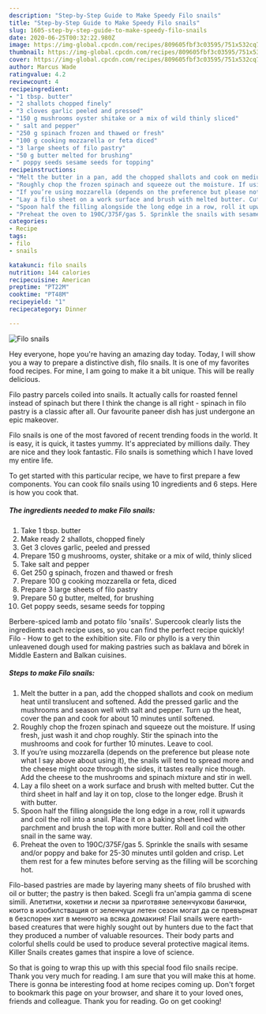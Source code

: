```yaml
---
description: "Step-by-Step Guide to Make Speedy Filo snails"
title: "Step-by-Step Guide to Make Speedy Filo snails"
slug: 1605-step-by-step-guide-to-make-speedy-filo-snails
date: 2020-06-25T00:32:22.980Z
image: https://img-global.cpcdn.com/recipes/809605fbf3c03595/751x532cq70/filo-snails-recipe-main-photo.jpg
thumbnail: https://img-global.cpcdn.com/recipes/809605fbf3c03595/751x532cq70/filo-snails-recipe-main-photo.jpg
cover: https://img-global.cpcdn.com/recipes/809605fbf3c03595/751x532cq70/filo-snails-recipe-main-photo.jpg
author: Marcus Wade
ratingvalue: 4.2
reviewcount: 4
recipeingredient:
- "1 tbsp. butter"
- "2 shallots chopped finely"
- "3 cloves garlic peeled and pressed"
- "150 g mushrooms oyster shitake or a mix of wild thinly sliced"
- " salt and pepper"
- "250 g spinach frozen and thawed or fresh"
- "100 g cooking mozzarella or feta diced"
- "3 large sheets of filo pastry"
- "50 g butter melted for brushing"
- " poppy seeds sesame seeds for topping"
recipeinstructions:
- "Melt the butter in a pan, add the chopped shallots and cook on medium heat until translucent and softened. Add the pressed garlic and the mushrooms and season well with salt and pepper. Turn up the heat, cover the pan and cook for about 10 minutes until softened."
- "Roughly chop the frozen spinach and squeeze out the moisture. If using fresh, just wash it and chop roughly. Stir the spinach into the mushrooms and cook for further 10 minutes. Leave to cool."
- "If you’re using mozzarella (depends on the preference but please note what I say above about using it), the snails will tend to spread more and the cheese might ooze through the sides, it tastes really nice though. Add the cheese to the mushrooms and spinach mixture and stir in well."
- "Lay a filo sheet on a work surface and brush with melted butter. Cut the third sheet in half and lay it on top, close to the longer edge. Brush it with butter."
- "Spoon half the filling alongside the long edge in a row, roll it upwards and coil the roll into a snail. Place it on a baking sheet lined with parchment and brush the top with more butter. Roll and coil the other snail in the same way."
- "Preheat the oven to 190C/375F/gas 5. Sprinkle the snails with sesame and/or poppy and bake for 25-30 minutes until golden and crisp. Let them rest for a few minutes before serving as the filling will be scorching hot."
categories:
- Recipe
tags:
- filo
- snails

katakunci: filo snails 
nutrition: 144 calories
recipecuisine: American
preptime: "PT22M"
cooktime: "PT48M"
recipeyield: "1"
recipecategory: Dinner

---
```



![Filo snails](https://img-global.cpcdn.com/recipes/809605fbf3c03595/751x532cq70/filo-snails-recipe-main-photo.jpg)

Hey everyone, hope you're having an amazing day today. Today, I will show you a way to prepare a distinctive dish, filo snails. It is one of my favorites food recipes. For mine, I am going to make it a bit unique. This will be really delicious.

Filo pastry parcels coiled into snails. It actually calls for roasted fennel instead of spinach but there I think the change is all right - spinach in filo pastry is a classic after all. Our favourite paneer dish has just undergone an epic makeover.

Filo snails is one of the most favored of recent trending foods in the world. It is easy, it is quick, it tastes yummy. It's appreciated by millions daily. They are nice and they look fantastic. Filo snails is something which I have loved my entire life.


To get started with this particular recipe, we have to first prepare a few components. You can cook filo snails using 10 ingredients and 6 steps. Here is how you cook that.

<!--inarticleads1-->

##### The ingredients needed to make Filo snails:

1. Take 1 tbsp. butter
1. Make ready 2 shallots, chopped finely
1. Get 3 cloves garlic, peeled and pressed
1. Prepare 150 g mushrooms, oyster, shitake or a mix of wild, thinly sliced
1. Take  salt and pepper
1. Get 250 g spinach, frozen and thawed or fresh
1. Prepare 100 g cooking mozzarella or feta, diced
1. Prepare 3 large sheets of filo pastry
1. Prepare 50 g butter, melted, for brushing
1. Get  poppy seeds, sesame seeds for topping


Berbere-spiced lamb and potato filo &#39;snails&#39;. Supercook clearly lists the ingredients each recipe uses, so you can find the perfect recipe quickly! Filo - How to get to the exhibition site. Filo or phyllo is a very thin unleavened dough used for making pastries such as baklava and börek in Middle Eastern and Balkan cuisines. 

<!--inarticleads2-->

##### Steps to make Filo snails:

1. Melt the butter in a pan, add the chopped shallots and cook on medium heat until translucent and softened. Add the pressed garlic and the mushrooms and season well with salt and pepper. Turn up the heat, cover the pan and cook for about 10 minutes until softened.
1. Roughly chop the frozen spinach and squeeze out the moisture. If using fresh, just wash it and chop roughly. Stir the spinach into the mushrooms and cook for further 10 minutes. Leave to cool.
1. If you’re using mozzarella (depends on the preference but please note what I say above about using it), the snails will tend to spread more and the cheese might ooze through the sides, it tastes really nice though. Add the cheese to the mushrooms and spinach mixture and stir in well.
1. Lay a filo sheet on a work surface and brush with melted butter. Cut the third sheet in half and lay it on top, close to the longer edge. Brush it with butter.
1. Spoon half the filling alongside the long edge in a row, roll it upwards and coil the roll into a snail. Place it on a baking sheet lined with parchment and brush the top with more butter. Roll and coil the other snail in the same way.
1. Preheat the oven to 190C/375F/gas 5. Sprinkle the snails with sesame and/or poppy and bake for 25-30 minutes until golden and crisp. Let them rest for a few minutes before serving as the filling will be scorching hot.


Filo-based pastries are made by layering many sheets of filo brushed with oil or butter; the pastry is then baked. Scegli fra un&#39;ampia gamma di scene simili. Апетитни, кокетни и лесни за приготвяне зеленчукови банички, които в изобилстващия от зеленчуци летен сезон могат да се превърнат в безспорен хит в менюто на всяка домакиня! Flail snails were earth-based creatures that were highly sought out by hunters due to the fact that they produced a number of valuable resources. Their body parts and colorful shells could be used to produce several protective magical items. Killer Snails creates games that inspire a love of science. 

So that is going to wrap this up with this special food filo snails recipe. Thank you very much for reading. I am sure that you will make this at home. There is gonna be interesting food at home recipes coming up. Don't forget to bookmark this page on your browser, and share it to your loved ones, friends and colleague. Thank you for reading. Go on get cooking!
